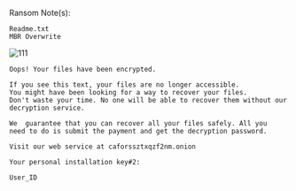 Ransom Note(s): 
```
Readme.txt
MBR Overwrite
```
![111](https://github.com/user-attachments/assets/775df44f-bb27-4452-bef4-732652584b04)
```
Oops! Your files have been encrypted.

If you see this text, your files are no longer accessible.
You might have been looking for a way to recover your files.
Don't waste your time. No one will be able to recover them without our
decryption service.

We  guarantee that you can recover all your files safely. All you
need to do is submit the payment and get the decryption password.

Visit our web service at caforssztxqzf2nm.onion

Your personal installation key#2:

User_ID
```
